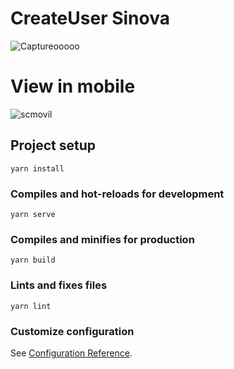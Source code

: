 # CreateUser Sinova

![Captureooooo](https://user-images.githubusercontent.com/58754599/119872441-1857d980-bee9-11eb-80d2-784ca07ca8e4.PNG)

# View in mobile

![scmovil](https://user-images.githubusercontent.com/58754599/121596147-b2994080-ca04-11eb-8566-60490667ff3e.png)


## Project setup
```
yarn install
```

### Compiles and hot-reloads for development
```
yarn serve
```

### Compiles and minifies for production
```
yarn build
```

### Lints and fixes files
```
yarn lint
```

### Customize configuration
See [Configuration Reference](https://cli.vuejs.org/config/).


